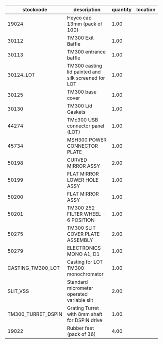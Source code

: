 |stockcode|description|quantity|location|
|---------|-----------|--------|--------|
|19024|Heyco cap 13mm (pack of 100)|1.00||
|30112|TM300 Exit Baffle|1.00||
|30113|TM300 entrance baffle|1.00||
|30124_LOT|TM300 casting lid painted and silk screened for LOT|1.00||
|30125|TM300 base cover|1.00||
|30130|TM300 Lid Gaskets|1.00||
|44274|TMc300 USB connector panel (LOT)|1.00||
|45734|MSH300 POWER CONNECTOR PLATE|1.00||
|50198|CURVED MIRROR ASSY|2.00||
|50199|FLAT MIRROR LOWER HOLE ASSY|1.00||
|50200|FLAT MIRROR ASSY|1.00||
|50201|TM300 252 FILTER WHEEL - 6 POSITION|1.00||
|50275|TM300 SLIT COVER PLATE ASSEMBLY|2.00||
|50279|ELECTRONICS MONO A1, D1|1.00||
|CASTING_TM300_LOT|Casting for LOT TM300 monochromator|1.00||
|SLIT_VSS|Standard micrometer operated variable slit|2.00||
|TM300_TURRET_DSPIN|Grating Turret with 8mm shaft for DSPIN drive|1.00||
|19022|Rubber feet (pack of 36)|4.00||
